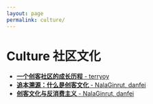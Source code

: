 ```yaml
---
layout: page
permalink: culture/
---
```


# Culture 社区文化

* [__一个创客社区的成长历程__ - terryoy](szdiy_community_history)
* [__追本溯源：什么是创客文化__ - NalaGinrut, danfei](maker_culture_origin)
* [__创客文化与反消费主义__ - NalaGinrut, danfei](maker_and_anticonsumerism)
